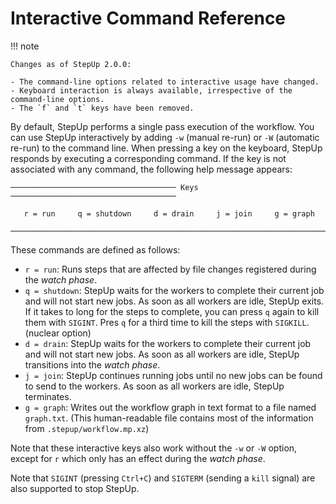 # Interactive Command Reference

!!! note

    Changes as of StepUp 2.0.0:

    - The command-line options related to interactive usage have changed.
    - Keyboard interaction is always available, irrespective of the command-line options.
    - The `f` and `t` keys have been removed.

By default, StepUp performs a single pass execution of the workflow.
You can use StepUp interactively by adding
`-w` (manual re-run) or `-W` (automatic re-run) to the command line.
When pressing a key on the keyboard, StepUp responds by executing a corresponding command.
If the key is not associated with any command, the following help message appears:

```text
───────────────────────────────────── Keys ─────────────────────────────────────

   r = run     q = shutdown     d = drain     j = join     g = graph

────────────────────────────────────────────────────────────────────────────────
```

These commands are defined as follows:

- `r = run`:
  Runs steps that are affected by file changes registered during the *watch phase*.
- `q = shutdown`:
  StepUp waits for the workers to complete their current job and will not start new jobs.
  As soon as all workers are idle, StepUp exits.
  If it takes to long for the steps to complete, you can press `q` again to kill them with `SIGINT`.
  Pres `q` for a third time to kill the steps with `SIGKILL`. (nuclear option)
- `d = drain`:
  StepUp waits for the workers to complete their current job and will not start new jobs.
  As soon as all workers are idle, StepUp transitions into the *watch phase*.
- `j = join`:
  StepUp continues running jobs until no new jobs can be found to send to the workers.
  As soon as all workers are idle, StepUp terminates.
- `g = graph`:
  Writes out the workflow graph in text format to a file named `graph.txt`.
  (This human-readable file contains most of the information from `.stepup/workflow.mp.xz`)

Note that these interactive keys also work without the `-w` or `-W` option,
except for `r` which only has an effect during the *watch phase*.

Note that `SIGINT` (pressing `Ctrl+C`) and `SIGTERM` (sending a `kill` signal)
are also supported to stop StepUp.
